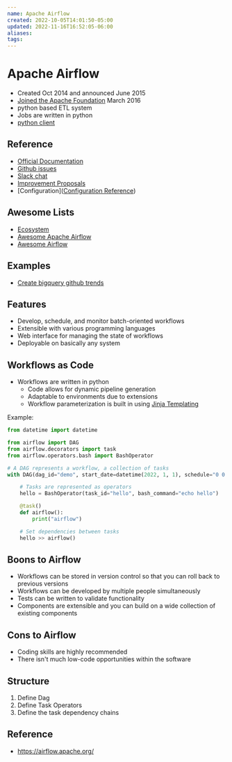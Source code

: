 ```yaml
---
name: Apache Airflow
created: 2022-10-05T14:01:50-05:00
updated: 2022-11-16T16:52:05-06:00
aliases: 
tags: 
---
```

# Apache Airflow

- Created Oct 2014 and announced June 2015
- [Joined the Apache Foundation](https://blogs.apache.org/foundation/entry/the-apache-software-foundation-announces44) March 2016
- python based ETL system
- Jobs are written in python
- [python client](https://github.com/apache/airflow-client-python)

## Reference
- [Official Documentation](https://airflow.apache.org/docs/)
- [Github issues](https://github.com/apache/airflow/issues)
- [Slack chat](https://s.apache.org/airflow-slack)
- [Improvement Proposals](https://cwiki.apache.org/confluence/display/AIRFLOW/Airflow+Improvement+Proposals)
- [Configuration]([Configuration Reference](https://airflow.apache.org/docs/apache-airflow/stable/configurations-ref.html))

## Awesome Lists
- [Ecosystem](https://airflow.apache.org/ecosystem/)
- [Awesome Apache Airflow](https://github.com/jghoman/awesome-apache-airflow)
- [Awesome Airflow](https://github.com/msantino/awesome-airflow)

## Examples
- [Create bigquery github trends](https://github.com/tfayyaz/awesome-airflow/blob/master/examples/dags/bigquery_github_trends_v1.py)

## Features
- Develop, schedule, and monitor batch-oriented workflows
- Extensible with various programming languages
- Web interface for managing the state of workflows
- Deployable on basically any system

## Workflows as Code
- Workflows are written in python
	- Code allows for dynamic pipeline generation
	- Adaptable to environments due to extensions
	- Workflow parameterization is built in using [Jinja Templating](https://jinja.palletsprojects.com/)

Example:

```python
from datetime import datetime

from airflow import DAG
from airflow.decorators import task
from airflow.operators.bash import BashOperator

# A DAG represents a workflow, a collection of tasks
with DAG(dag_id="demo", start_date=datetime(2022, 1, 1), schedule="0 0 * * *") as dag:

    # Tasks are represented as operators
    hello = BashOperator(task_id="hello", bash_command="echo hello")

    @task()
    def airflow():
        print("airflow")

    # Set dependencies between tasks
    hello >> airflow()
```

## Boons to Airflow
-   Workflows can be stored in version control so that you can roll back to previous versions
-   Workflows can be developed by multiple people simultaneously
-   Tests can be written to validate functionality
-   Components are extensible and you can build on a wide collection of existing components

## Cons to Airflow
- Coding skills are highly recommended
- There isn't much low-code opportunities within the software

## Structure
1. Define Dag
2. Define Task Operators
3. Define the task dependency chains

## Reference
- https://airflow.apache.org/
